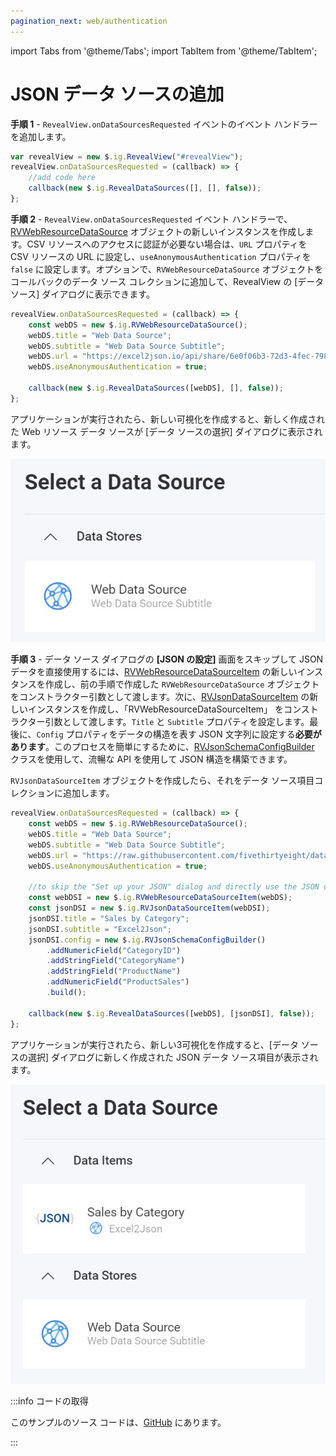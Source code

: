 ```yaml
---
pagination_next: web/authentication
---
```


import Tabs from '@theme/Tabs';
import TabItem from '@theme/TabItem';

# JSON データ ソースの追加

**手順 1** - `RevealView.onDataSourcesRequested` イベントのイベント ハンドラーを追加します。

```js
var revealView = new $.ig.RevealView("#revealView");
revealView.onDataSourcesRequested = (callback) => {
    //add code here
    callback(new $.ig.RevealDataSources([], [], false));
};
```

**手順 2** - `RevealView.onDataSourcesRequested` イベント ハンドラーで、[RVWebResourceDataSource](https://help.revealbi.io/api/javascript/latest/classes/rvwebresourcedatasource.html) オブジェクトの新しいインスタンスを作成します。CSV リソースへのアクセスに認証が必要ない場合は、`URL` プロパティを CSV リソースの URL に設定し、`useAnonymousAuthentication` プロパティを `false` に設定します。オプションで、`RVWebResourceDataSource` オブジェクトをコールバックのデータ ソース コレクションに追加して、RevealView の [データ ソース] ダイアログに表示できます。

```js
revealView.onDataSourcesRequested = (callback) => {
    const webDS = new $.ig.RVWebResourceDataSource();
    webDS.title = "Web Data Source";
    webDS.subtitle = "Web Data Source Subtitle";
    webDS.url = "https://excel2json.io/api/share/6e0f06b3-72d3-4fec-7984-08da43f56bb9";
    webDS.useAnonymousAuthentication = true;

    callback(new $.ig.RevealDataSources([webDS], [], false));
};
```

アプリケーションが実行されたら、新しい可視化を作成すると、新しく作成された Web リソース データ ソースが [データ ソースの選択] ダイアログに表示されます。

![](images/web-resource-data-source.jpg)

**手順 3** - データ ソース ダイアログの **[JSON の設定]** 画面をスキップして JSON データを直接使用するには、[RVWebResourceDataSourceItem](https://help.revealbi.io/api/javascript/latest/classes/rvwebresourcedatasourceitem.html) の新しいインスタンスを作成し、前の手順で作成した `RVWebResourceDataSource` オブジェクトをコンストラクター引数として渡します。次に、[RVJsonDataSourceItem](https://help.revealbi.io/api/javascript/latest/classes/rvjsondatasourceitem.html) の新しいインスタンスを作成し、「RVWebResourceDataSourceItem」 をコンストラクター引数として渡します。`Title` と `Subtitle` プロパティを設定します。最後に、`Config` プロパティをデータの構造を表す JSON 文字列に設定する**必要があります**。このプロセスを簡単にするために、[RVJsonSchemaConfigBuilder](https://help.revealbi.io/api/javascript/latest/classes/rvjsonschemaconfigbuilder.html) クラスを使用して、流暢な API を使用して JSON 構造を構築できます。

`RVJsonDataSourceItem` オブジェクトを作成したら、それをデータ ソース項目コレクションに追加します。

```js
revealView.onDataSourcesRequested = (callback) => {
    const webDS = new $.ig.RVWebResourceDataSource();
    webDS.title = "Web Data Source";
    webDS.subtitle = "Web Data Source Subtitle";
    webDS.url = "https://raw.githubusercontent.com/fivethirtyeight/data/master/airline-safety/airline-safety.csv";
    webDS.useAnonymousAuthentication = true;

    //to skip the "Set up your JSON" dialog and directly use the JSON data
    const webDSI = new $.ig.RVWebResourceDataSourceItem(webDS);
    const jsonDSI = new $.ig.RVJsonDataSourceItem(webDSI);
    jsonDSI.title = "Sales by Category";
    jsonDSI.subtitle = "Excel2Json";
    jsonDSI.config = new $.ig.RVJsonSchemaConfigBuilder()
        .addNumericField("CategoryID")
        .addStringField("CategoryName")
        .addStringField("ProductName")
        .addNumericField("ProductSales")
        .build();

    callback(new $.ig.RevealDataSources([webDS], [jsonDSI], false));
};
```

アプリケーションが実行されたら、新しい3可視化を作成すると、[データ ソースの選択] ダイアログに新しく作成された JSON データ ソース項目が表示されます。

![](images/json-data-source-item.jpg)


:::info コードの取得

このサンプルのソース コードは、[GitHub](https://github.com/RevealBi/sdk-samples-javascript/tree/main/DataSources/Json) にあります。

:::